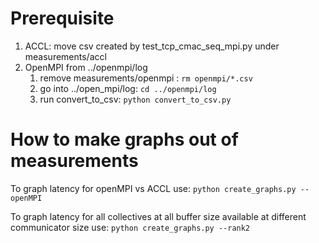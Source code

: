 # Prerequisite
1. ACCL: move csv created by test_tcp_cmac_seq_mpi.py under measurements/accl
2. OpenMPI from ../openmpi/log 
    1. remove measurements/openmpi : ```rm openmpi/*.csv```
    1. go into ../open_mpi/log:      ```cd ../openmpi/log```
    1. run convert_to_csv:           ```python convert_to_csv.py```
# How to make graphs out of measurements

To graph latency for openMPI vs ACCL use:   ```python create_graphs.py --openMPI```

To graph latency for all collectives at all buffer size available at different communicator size use:   ```python create_graphs.py --rank2```
